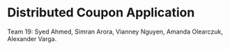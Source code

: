 # Distributed Coupon Application
 
Team 19: Syed Ahmed, Simran Arora, Vianney Nguyen, Amanda Olearczuk, Alexander Varga.